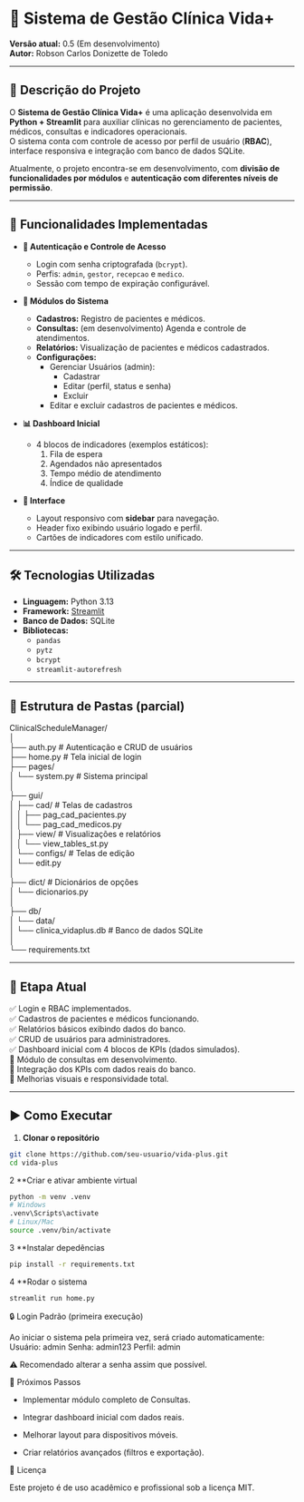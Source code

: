 # 🏥 Sistema de Gestão Clínica Vida+

**Versão atual:** 0.5 (Em desenvolvimento)  
**Autor:** Robson Carlos Donizette de Toledo  

---

## 📌 Descrição do Projeto
O **Sistema de Gestão Clínica Vida+** é uma aplicação desenvolvida em **Python + Streamlit** para auxiliar clínicas no gerenciamento de pacientes, médicos, consultas e indicadores operacionais.  
O sistema conta com controle de acesso por perfil de usuário (**RBAC**), interface responsiva e integração com banco de dados SQLite.

Atualmente, o projeto encontra-se em desenvolvimento, com **divisão de funcionalidades por módulos** e **autenticação com diferentes níveis de permissão**.

---

## 🚀 Funcionalidades Implementadas

- **🔐 Autenticação e Controle de Acesso**
  - Login com senha criptografada (`bcrypt`).
  - Perfis: `admin`, `gestor`, `recepcao` e `medico`.
  - Sessão com tempo de expiração configurável.

- **📂 Módulos do Sistema**
  - **Cadastros:** Registro de pacientes e médicos.
  - **Consultas:** (em desenvolvimento) Agenda e controle de atendimentos.
  - **Relatórios:** Visualização de pacientes e médicos cadastrados.
  - **Configurações:**
    - Gerenciar Usuários (admin):
      - Cadastrar
      - Editar (perfil, status e senha)
      - Excluir
    - Editar e excluir cadastros de pacientes e médicos.

- **📊 Dashboard Inicial**
  - 4 blocos de indicadores (exemplos estáticos):
    1. Fila de espera
    2. Agendados não apresentados
    3. Tempo médio de atendimento
    4. Índice de qualidade

- **🎨 Interface**
  - Layout responsivo com **sidebar** para navegação.
  - Header fixo exibindo usuário logado e perfil.
  - Cartões de indicadores com estilo unificado.

---

## 🛠️ Tecnologias Utilizadas

- **Linguagem:** Python 3.13
- **Framework:** [Streamlit](https://streamlit.io/)
- **Banco de Dados:** SQLite
- **Bibliotecas:**
  - `pandas`
  - `pytz`
  - `bcrypt`
  - `streamlit-autorefresh`

---

## 📂 Estrutura de Pastas (parcial)

ClinicalScheduleManager/  
│  
├── auth.py # Autenticação e CRUD de usuários  
├── home.py # Tela inicial de login  
├── pages/  
│ └── system.py # Sistema principal  
│  
├── gui/  
│ ├── cad/ # Telas de cadastros  
│ │ ├── pag_cad_pacientes.py  
│ │ └── pag_cad_medicos.py  
│ ├── view/ # Visualizações e relatórios  
│ │ └── view_tables_st.py  
│ └── configs/ # Telas de edição  
│ └── edit.py  
│  
├── dict/ # Dicionários de opções  
│ └── dicionarios.py  
│  
├── db/  
│ └── data/  
│ └── clinica_vidaplus.db # Banco de dados SQLite  
│  
└── requirements.txt  


---

## 📅 Etapa Atual

✅ Login e RBAC implementados.  
✅ Cadastros de pacientes e médicos funcionando.  
✅ Relatórios básicos exibindo dados do banco.  
✅ CRUD de usuários para administradores.  
✅ Dashboard inicial com 4 blocos de KPIs (dados simulados).  
🚧 Módulo de consultas em desenvolvimento.  
🚧 Integração dos KPIs com dados reais do banco.  
🚧 Melhorias visuais e responsividade total.

---

## ▶️ Como Executar

1. **Clonar o repositório**
```bash 
git clone https://github.com/seu-usuario/vida-plus.git
cd vida-plus
```
2 **Criar e ativar ambiente virtual
```bash 
python -m venv .venv
# Windows
.venv\Scripts\activate
# Linux/Mac
source .venv/bin/activate
```
3 **Instalar depedências
```bash 
pip install -r requirements.txt
```
4 **Rodar o sistema
```bash 
streamlit run home.py
```

🔒 Login Padrão (primeira execução)

Ao iniciar o sistema pela primeira vez, será criado automaticamente:
Usuário: admin
Senha: admin123
Perfil: admin

⚠️ Recomendado alterar a senha assim que possível.

📌 Próximos Passos

  - Implementar módulo completo de Consultas.

  - Integrar dashboard inicial com dados reais.

  - Melhorar layout para dispositivos móveis.

  - Criar relatórios avançados (filtros e exportação).

📜 Licença

Este projeto é de uso acadêmico e profissional sob a licença MIT.




